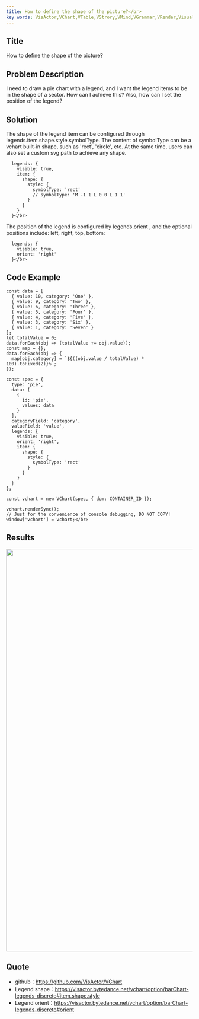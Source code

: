 ```yaml
---
title: How to define the shape of the picture?</br>
key words: VisActor,VChart,VTable,VStrory,VMind,VGrammar,VRender,Visualization,Chart,Data,Table,Graph,Gis,LLM
---
```

## Title

How to define the shape of the picture?</br>


## Problem Description

I need to draw a pie chart with a legend, and I want the legend items to be in the shape of a sector. How can I achieve this? Also, how can I set the position of the legend?</br>


## Solution

The shape of the legend item can be configured through legends.item.shape.style.symbolType. The content of symbolType can be a vchart built-in shape, such as 'rect', 'circle', etc. At the same time, users can also set a custom svg path to achieve any shape.</br>
```
  legends: {
    visible: true,
    item: {
      shape: {
        style: {
          symbolType: 'rect'
          // symbolType: 'M -1 1 L 0 0 L 1 1'
        }
      }
    }
  }</br>
```
The position of the legend is configured by legends.orient , and the optional positions include: left, right, top, bottom:</br>
```
  legends: {
    visible: true,
    orient: 'right'
  }</br>
```


## Code Example

```
const data = [
  { value: 10, category: 'One' },
  { value: 9, category: 'Two' },
  { value: 6, category: 'Three' },
  { value: 5, category: 'Four' },
  { value: 4, category: 'Five' },
  { value: 3, category: 'Six' },
  { value: 1, category: 'Seven' }
];
let totalValue = 0;
data.forEach(obj => (totalValue += obj.value));
const map = {};
data.forEach(obj => {
  map[obj.category] = `${((obj.value / totalValue) * 100).toFixed(2)}%`;
});

const spec = {
  type: 'pie',
  data: [
    {
      id: 'pie',
      values: data
    }
  ],
  categoryField: 'category',
  valueField: 'value',
  legends: {
    visible: true,
    orient: 'right',
    item: {
      shape: {
        style: {
          symbolType: 'rect'
        }
      }
    }
  }
};

const vchart = new VChart(spec, { dom: CONTAINER_ID });

vchart.renderSync();
// Just for the convenience of console debugging, DO NOT COPY!
window['vchart'] = vchart;</br>
```


## Results

<img src='https://cdn.jsdelivr.net/gh/xuanhun/articles/visactor/img/JeFmb2pYUox9Kzxys4zca3K1npe.gif' alt='' width='1712' height='1086'>



## Quote

*  github：https://github.com/VisActor/VChart</br>
*  Legend shape：https://visactor.bytedance.net/vchart/option/barChart-legends-discrete#item.shape.style</br>
*  Legend orient：https://visactor.bytedance.net/vchart/option/barChart-legends-discrete#orient</br>
